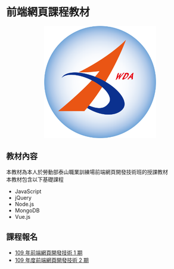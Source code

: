 # 前端網頁課程教材  
<p align="center">
  <img height="300" src="./docs/.vuepress/public/hero.png">
</p>

## 教材內容
本教材為本人於勞動部泰山職業訓練場前端網頁開發技術班的授課教材  
本教材包含以下基礎課程  
- JavaScript
- jQuery
- Node.js
- MongoDB
- Vue.js

## 課程報名
- [109 年前端網頁開發技術 1 期](https://www.taiwanjobs.gov.tw/Internet/index/CourseQuery_detail.aspx?oid=123183)
- [109 年度前端網頁開發技術 2 期](https://www.taiwanjobs.gov.tw/Internet/index/CourseQuery_detail.aspx?oid=123184)